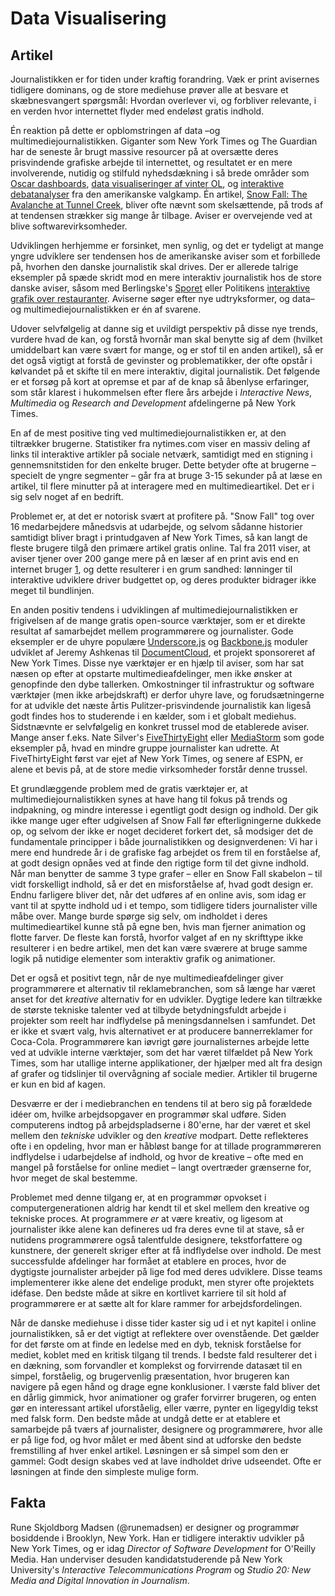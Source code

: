 Data Visualisering
==================

Artikel
-------

Journalistikken er for tiden under kraftig forandring. Væk er print avisernes tidligere dominans, og de store mediehuse prøver alle at besvare et skæbnesvangert spørgsmål: Hvordan overlever vi, og forbliver relevante, i en verden hvor internettet flyder med endeløst gratis indhold.

Én reaktion på dette er opblomstringen af data –og multimediejournalistikken. Giganter som New York Times og The Guardian har de seneste år brugt massive resourcer på at oversætte deres prisvindende grafiske arbejde til internettet, og resultatet er en mere involverende, nutidig og stilfuld nyhedsdækning i så brede områder som [Oscar dashboards](http://nyti.ms/1gLt5VO), [data visualiseringer af vinter OL](http://nyti.ms/1gLt5VO), og [interaktive debatanalyser](http://nyti.ms/UhQVMP) fra den amerikanske valgkamp. Én artikel, [Snow Fall: The Avalanche at Tunnel Creek](http://nyti.ms/1jX0hNU), bliver ofte nævnt som skelsættende, på trods af at tendensen strækker sig mange år tilbage. Aviser er overvejende ved at blive softwarevirksomheder.

Udviklingen herhjemme er forsinket, men synlig, og det er tydeligt at mange yngre udviklere ser tendensen hos de amerikanske aviser som et forbillede på, hvorhen den danske journalistik skal drives. Der er allerede talrige eksempler på spæde skridt mod en mere interaktiv journalistik hos de store danske aviser, såsom med Berlingske's [Sporet](http://www.b.dk/sporet) eller Politikens [interaktive grafik over restauranter](http://politiken.dk/rejser/rejser_940px/ECE2274713/interaktiv-grafik-her-ligger-verdens-50-bedste-restauranter/). Aviserne søger efter nye udtryksformer, og data– og multimediejournalistikken er én af svarene.

Udover selvfølgelig at danne sig et uvildigt perspektiv på disse nye trends, vurdere hvad de kan, og forstå hvornår man skal benytte sig af dem (hvilket umiddelbart kan være svært for mange, og er stof til en anden artikel), så er det også vigtigt at forstå de gevinster og problematikker, der ofte opstår i kølvandet på et skifte til en mere interaktiv, digital journalistik. Det følgende er et forsøg på kort at opremse et par af de knap så åbenlyse erfaringer, som står klarest i hukommelsen efter flere års arbejde i *Interactive News*, *Multimedia* og *Research and Development* afdelingerne på New York Times.

En af de mest positive ting ved multimediejournalistikken er, at den tiltrækker brugerne. Statistiker fra nytimes.com viser en massiv deling af links til interaktive artikler på sociale netværk, samtidigt med en stigning i gennemsnitstiden for den enkelte bruger. Dette betyder ofte at brugerne – specielt de yngre segmenter – går fra at bruge 3-15 sekunder på at læse en artikel, til flere minutter på at interagere med en multimedieartikel. Det er i sig selv noget af en bedrift.

Problemet er, at det er notorisk svært at profitere på. "Snow Fall" tog over 16 medarbejdere månedsvis at udarbejde, og selvom sådanne historier samtidigt bliver bragt i printudgaven af New York Times, så kan langt de fleste brugere tilgå den primære artikel gratis online. Tal fra 2011 viser, at aviser tjener over 200 gange mere på en læser af en print avis end en internet bruger [1](http://www.businessinsider.com/new-york-times-print-versus-online-2011-5), og dette resulterer i en grum sandhed: lønninger til interaktive udviklere driver budgettet op, og deres produkter bidrager ikke meget til bundlinjen.

En anden positiv tendens i udviklingen af multimediejournalistikken er frigivelsen af de mange gratis open-source værktøjer, som er et direkte resultat af samarbejdet mellem programmørere og journalister. Gode eksempler er de uhyre populære [Underscore.js](underscorejs.org) og [Backbone.js](http://backbonejs.org/) moduler udviklet af Jeremy Ashkenas til [DocumentCloud](http://www.documentcloud.org), et projekt sponsoreret af New York Times. Disse nye værktøjer er en hjælp til aviser, som har sat næsen op efter at opstarte multimedieafdelinger, men ikke ønsker at genopfinde den dybe tallerken. Omkostninger til infrastruktur og software værktøjer (men ikke arbejdskraft) er derfor uhyre lave, og forudsætningerne for at udvikle det næste årtis Pulitzer-prisvindende journalistik kan ligeså godt findes hos to studerende i en kælder, som i et globalt mediehus. Sidstnævnte er selvfølgelig en konkret trussel mod de etablerede aviser. Mange anser f.eks. Nate Silver's [FiveThirtyEight](http://fivethirtyeight.com) eller [MediaStorm](http://mediastorm.com/) som gode eksempler på, hvad en mindre gruppe journalister kan udrette. At FiveThirtyEight først var ejet af New York Times, og senere af ESPN, er alene et bevis på, at de store medie virksomheder forstår denne trussel.

Et grundlæggende problem med de gratis værktøjer er, at multimediejournalistikken synes at have hang til fokus på trends og indpakning, og mindre interesse i egentligt godt design og indhold. Der gik ikke mange uger efter udgivelsen af Snow Fall før efterligningerne dukkede op, og selvom der ikke er noget decideret forkert det, så modsiger det de fundamentale principper i både journalistikken og designverdenen: Vi har i mere end hundrede år i de grafiske fag arbejdet os frem til en forståelse af, at godt design opnåes ved at finde den rigtige form til det givne indhold. Når man benytter de samme 3 type grafer – eller en Snow Fall skabelon – til vidt forskelligt indhold, så er det en misforståelse af, hvad godt design er. Endnu farligere bliver det, når det udføres af en online avis, som idag er vant til at spytte indhold ud i et tempo, som tidligere tiders journalister ville måbe over. Mange burde spørge sig selv, om indholdet i deres multimedieartikel kunne stå på egne ben, hvis man fjerner animation og flotte farver. De fleste kan forstå, hvorfor valget af en ny skrifttype ikke resulterer i en bedre artikel, men det kan være sværere at bruge samme logik på nutidige elementer som interaktiv grafik og animationer.

Det er også et positivt tegn, når de nye multimedieafdelinger giver programmørere et alternativ til reklamebranchen, som så længe har været anset for det *kreative* alternativ for en udvikler. Dygtige ledere kan tiltrække de største tekniske talenter ved at tilbyde betydningsfuldt arbejde i projekter som reelt har indflydelse på meningsdannelsen i samfundet. Det er ikke et svært valg, hvis alternativet er at producere bannerreklamer for Coca-Cola. Programmørere kan iøvrigt gøre journalisternes arbejde lette ved at udvikle interne værktøjer, som det har været tilfældet på New York Times, som har utallige interne applikationer, der hjælper med alt fra design af grafer og tidslinjer til overvågning af sociale medier. Artikler til brugerne er kun en bid af kagen.

Desværre er der i mediebranchen en tendens til at bero sig på forældede idéer om, hvilke arbejdsopgaver en programmør skal udføre. Siden computerens indtog på arbejdspladserne i 80'erne, har der været et skel mellem den *tekniske* udvikler og den *kreative* modpart. Dette reflekteres ofte i en opdeling, hvor man er håbløst bange for at tillade programmøreren indflydelse i udarbejdelse af indhold, og hvor de kreative – ofte med en mangel på forståelse for online mediet – langt overtræder grænserne for, hvor meget de skal bestemme.

Problemet med denne tilgang er, at en programmør opvokset i computergenerationen aldrig har kendt til et skel mellem den kreative og tekniske proces. At programmere *er* at være kreativ, og ligesom at journalister ikke alene kan defineres ud fra deres evne til at stave, så er nutidens programmørere også talentfulde designere, tekstforfattere og kunstnere, der generelt skriger efter at få indflydelse over indhold. De mest successfulde afdelinger har formået at etablere en proces, hvor de dygtigste journalister arbejder på lige fod med deres udviklere. Disse teams implementerer ikke alene det endelige produkt, men styrer ofte projektets idéfase. Den bedste måde at sikre en kortlivet karriere til sit hold af programmørere er at sætte alt for klare rammer for arbejdsfordelingen.

Når de danske mediehuse i disse tider kaster sig ud i et nyt kapitel i online journalistikken, så er det vigtigt at reflektere over ovenstående. Det gælder for det første om at finde en ledelse med en dyb, teknisk forståelse for mediet, koblet med en kritisk tilgang til trends. I bedste fald resulterer det i en dækning, som forvandler et komplekst og forvirrende datasæt til en simpel, forståelig, og brugervenlig præsentation, hvor brugeren kan navigere på egen hånd og drage egne konklusioner. I værste fald bliver det en dårlig gimmick, hvor animationer og grafer forvirrer brugeren, og enten gør en interessant artikel uforståelig, eller værre, pynter en ligegyldig tekst med falsk form. Den bedste måde at undgå dette er at etablere et samarbejde på tværs af journalister, designere og programmørere, hvor alle er på lige fod, og hvor målet er med åbent sind at udforske den bedste fremstilling af hver enkel artikel. Løsningen er så simpel som den er gammel: Godt design skabes ved at lave indholdet drive udseendet. Ofte er løsningen at finde den simpleste mulige form.


Fakta
-----

Rune Skjoldborg Madsen (@runemadsen) er designer og programmør bosiddende i Brooklyn, New York. Han er tidligere interaktiv udvikler på New York Times, og er idag *Director of Software Development* for O'Reilly Media. Han underviser desuden kandidatstuderende på New York University's *Interactive Telecommunications Program* og *Studio 20: New Media and Digital Innovation in Journalism*.